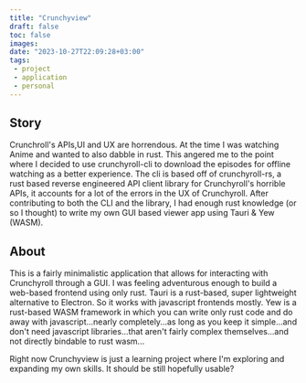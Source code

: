 ```yaml
---
title: "Crunchyview"
draft: false
toc: false
images:
date: "2023-10-27T22:09:28+03:00"
tags:
 - project
 - application
 - personal
---
```


## Story

Crunchroll's APIs,UI and UX are horrendous. At the time I was watching Anime and wanted to also dabble in rust. This angered me to the point where I decided to use crunchyroll-cli to download the episodes for offline watching as a better experience.
The cli is based off of crunchyroll-rs, a rust based reverse engineered API client library for Crunchyroll's horrible APIs, it accounts for a lot of the errors in the UX of Crunchyroll. After contributing to both the CLI and the library, I had enough rust knowledge (or so I thought) to write my own GUI based viewer app using Tauri & Yew (WASM).

## About

This is a fairly minimalistic application that allows for interacting with Crunchyroll through a GUI. I was feeling adventurous enough to build a web-based frontend using only rust.
Tauri is a rust-based, super lightweight alternative to Electron. So it works with javascript frontends mostly.
Yew is a rust-based WASM framework in which you can write only rust code and do away with javascript...nearly completely...as long as you keep it simple...and don't need javascript libraries...that aren't fairly complex themselves...and not directly bindable to rust wasm...

Right now Crunchyview is just a learning project where I'm exploring and expanding my own skills. It should be still hopefully usable?